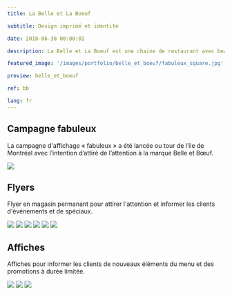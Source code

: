```yaml
---
title: La Belle et La Boeuf

subtitle: Design imprimé et identité

date: 2018-06-30 00:00:01

description: La Belle et La Boeuf est une chaine de restaurant avec beaucoup de caractère. Leur identité est urbaine, punk, et un peux nostalgique. Les murs d’un des restos est certain d’être couvert de graffiti et il va toujours avoir de la bonne musique rock classique ou hip-hop old-school qui joue.

featured_image: '/images/portfolio/belle_et_boeuf/fabuleux_square.jpg'

preview: belle_et_boeuf

ref: bb

lang: fr
---
```


## Campagne fabuleux

La campagne d'affichage « fabuleux » a été lancée ou tour de l’ile de Montréal avec l’intention d’attiré de l’attention à la marque Belle et Bœuf. 

![](/images/portfolio/belle_et_boeuf/fabuleux.jpg)


## Flyers

Flyer en magasin permanant pour attirer l'attention et informer les clients d'événements et de spéciaux.

<div class="gallery" data-columns="3">
	<img src="/images/portfolio/belle_et_boeuf/bento_box_flyer.jpg">
	<img src="/images/portfolio/belle_et_boeuf/spank_me_burger_flyer.jpg">
	<img src="/images/portfolio/belle_et_boeuf/shots_flyer.jpg">
	<img src="/images/portfolio/belle_et_boeuf/happy_hour_flyer.jpg">
	<img src="/images/portfolio/belle_et_boeuf/ave_caesar.jpg">
	<img src="/images/portfolio/belle_et_boeuf/nuclear_burger_flyer.jpg">
</div>

## Affiches

Affiches pour informer les clients de nouveaux éléments du menu et des promotions à durée limitée.

<div class="gallery" data-columns="3">
	<img src="/images/portfolio/belle_et_boeuf/miami-vice-poster.jpg">
	<img src="/images/portfolio/belle_et_boeuf/superbowl-2019.jpg">
	<img src="/images/portfolio/belle_et_boeuf/misty-twist.jpg">
</div>
